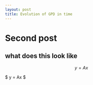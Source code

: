 ```yaml
---
layout: post
title: Evolution of GPD in time
---
```


<script src="https://cdn.mathjax.org/mathjax/latest/MathJax.js?config=TeX-AMS-MML_HTMLorMML" type="text/javascript"></script>

# Second post

## what does this look like


$$ y = A x $$

$ y = Ax $

